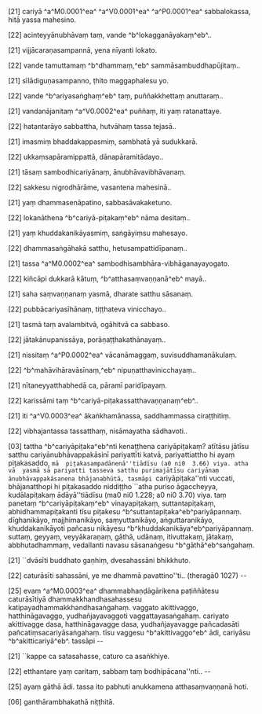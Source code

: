[21] cariyā ^a^M0.0001^ea^ ^a^V0.0001^ea^ ^a^P0.0001^ea^ sabbalokassa, hitā yassa  mahesino.

[22] acinteyyānubhāvaṃ taṃ, vande ^b^lokagganāyakaṃ^eb^..

[21] vijjācaraṇasampannā, yena nīyanti lokato.

[22] vande tamuttamaṃ ^b^dhammaṃ,^eb^ sammāsambuddhapūjitaṃ..

[21] sīlādiguṇasampanno, ṭhito maggaphalesu yo.

[22] vande ^b^ariyasaṅghaṃ^eb^ taṃ, puññakkhettaṃ anuttaraṃ..

[21] vandanājanitaṃ ^a^V0.0002^ea^ puññaṃ, iti yaṃ ratanattaye.

[22] hatantarāyo sabbattha, hutvāhaṃ tassa tejasā..

[21] imasmiṃ bhaddakappasmiṃ, sambhatā yā sudukkarā.

[22] ukkaṃsapāramippattā, dānapāramitādayo..

[21] tāsaṃ sambodhicariyānaṃ, ānubhāvavibhāvanaṃ.

[22] sakkesu nigrodhārāme, vasantena mahesinā..

[21] yaṃ dhammasenāpatino, sabbasāvakaketuno.

[22] lokanāthena ^b^cariyā-piṭakaṃ^eb^ nāma desitaṃ..

[21] yaṃ khuddakanikāyasmiṃ, saṅgāyiṃsu mahesayo.

[22] dhammasaṅgāhakā satthu, hetusampattidīpanaṃ..

[21] tassa ^a^M0.0002^ea^ sambodhisambhāra-vibhāganayayogato.

[22] kiñcāpi dukkarā kātuṃ, ^b^atthasaṃvaṇṇanā^eb^ mayā..

[21] saha saṃvaṇṇanaṃ yasmā, dharate satthu sāsanaṃ.

[22] pubbācariyasīhānaṃ, tiṭṭhateva vinicchayo..

[21] tasmā taṃ avalambitvā, ogāhitvā ca sabbaso.

[22] jātakānupanissāya, porāṇaṭṭhakathānayaṃ..

[21] nissitaṃ ^a^P0.0002^ea^ vācanāmaggaṃ, suvisuddhamanākulaṃ.

[22] ^b^mahāvihāravāsīnaṃ,^eb^ nipuṇatthavinicchayaṃ..

[21] nītaneyyatthabhedā ca, pāramī paridīpayaṃ.

[22] karissāmi taṃ ^b^cariyā-piṭakassatthavaṇṇanaṃ^eb^..

[21] iti ^a^V0.0003^ea^ ākaṅkhamānassa, saddhammassa ciraṭṭhitiṃ.

[22] vibhajantassa tassatthaṃ, nisāmayatha sādhavoti..

[03] tattha ^b^cariyāpiṭaka^eb^nti kenaṭṭhena cariyāpiṭakaṃ? atītāsu  jātīsu satthu cariyānubhāvappakāsinī pariyattīti katvā,  pariyattiattho hi ayaṃ piṭakasaddo, ``mā  piṭakasampadānenā''tiādīsu (a0 ni0  3.66) viya. atha vā  yasmā sā pariyatti tasseva satthu purimajātīsu cariyānaṃ  ānubhāvappakāsanena bhājanabhūtā, tasmāpi ``cariyāpiṭaka''nti  vuccati, bhājanatthopi hi piṭakasaddo niddiṭṭho ``atha puriso  āgaccheyya, kudālapiṭakaṃ ādāyā''tiādīsu (ma0 ni0 1.228;  a0 ni0  3.70) viya. taṃ panetaṃ ^b^cariyāpiṭakaṃ^eb^  vinayapiṭakaṃ, suttantapiṭakaṃ, abhidhammapiṭakanti tīsu piṭakesu  ^b^suttantapiṭaka^eb^pariyāpannaṃ. dīghanikāyo, majjhimanikāyo,  saṃyuttanikāyo, aṅguttaranikāyo, khuddakanikāyoti pañcasu nikāyesu  ^b^khuddakanikāya^eb^pariyāpannaṃ. suttaṃ, geyyaṃ, veyyākaraṇaṃ, gāthā,  udānaṃ, itivuttakaṃ, jātakaṃ, abbhutadhammaṃ, vedallanti navasu sāsanaṅgesu  ^b^gāthā^eb^saṅgahaṃ.

[21] ``dvāsīti buddhato gaṇhiṃ, dvesahassāni bhikkhuto.

[22] caturāsīti sahassāni, ye me dhammā pavattino''ti..  (theragā0 1027) --

[25] evaṃ ^a^M0.0003^ea^ dhammabhaṇḍāgārikena paṭiññātesu caturāsītiyā  dhammakkhandhasahassesu katipayadhammakkhandhasaṅgahaṃ. vaggato  akittivaggo, hatthināgavaggo, yudhañjayavaggoti vaggattayasaṅgahaṃ.  cariyato akittivagge dasa, hatthināgavagge dasa, yudhañjayavagge  pañcadasāti pañcatiṃsacariyāsaṅgahaṃ. tīsu vaggesu ^b^akittivaggo^eb^  ādi, cariyāsu ^b^akitticariyā^eb^. tassāpi --

[21] ``kappe ca satasahasse, caturo ca asaṅkhiye.

[22] etthantare yaṃ caritaṃ, sabbaṃ taṃ bodhipācana''nti.. --

[25] ayaṃ gāthā ādi. tassa ito pabhuti anukkamena  atthasaṃvaṇṇanā hoti.

[06] ganthārambhakathā niṭṭhitā.